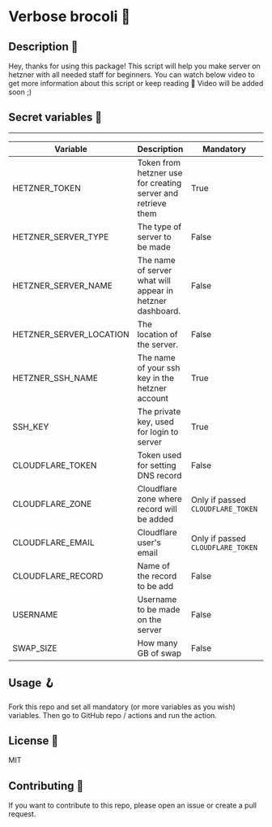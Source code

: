 # Verbose brocoli 🥦

## Description 📙
Hey, thanks for using this package! This script will help you make server on hetzner with all needed staff for beginners. You can watch below video to get more information about this script or keep reading 📖
Video will be added soon ;)

## Secret variables 🤫
---
| Variable | Description | Mandatory | Default | How to get |
|-|-|-|-|-|
|HETZNER_TOKEN | Token from hetzner use for creating server and retrieve them | True | N/A | [Click me](https://imgur.com/a/VhHQjJ9) |
|HETZNER_SERVER_TYPE | The type of server to be made | False | cx11 | [There is list with all codes!](https://www.hetzner.com/cloud) | 
|HETZNER_SERVER_NAME | The name of server what will appear in hetzner dashboard. | False | server | N/A | 
|HETZNER_SERVER_LOCATION | The location of the server. | False | hel1 | [There is list of all locations.](https://docs.hetzner.com/cloud/general/locations/) |
|HETZNER_SSH_NAME | The name of your ssh key in the hetzner account | True | N/A | [Click me](https://imgur.com/OstY28w) |
|SSH_KEY | The private key, used for login to server | True | N/A | First generate key pair as for `HETZNER_SSH_NAME` then do [this](https://imgur.com/SSdm85z) |
|CLOUDFLARE_TOKEN | Token used for setting DNS record | False | None | [Click me!](https://imgur.com/brNK4nv) |
|CLOUDFLARE_ZONE | Cloudflare zone where record will be added | Only if passed `CLOUDFLARE_TOKEN` | None | [Click me](https://i.imgur.com/GwSNcp1.png) |
|CLOUDFLARE_EMAIL | Cloudflare user's email | Only if passed `CLOUDFLARE_TOKEN` | None | [Click me](https://i.imgur.com/TSMDFgM.png) |
|CLOUDFLARE_RECORD | Name of the record to be add | False | server | N/A |
|USERNAME | Username to be made on the server | False | user | N/A |
|SWAP_SIZE | How many GB of swap | False | 2 | N/A |

## Usage 🪝
Fork this repo and set all mandatory (or more variables as you wish) variables. Then go to GitHub repo / actions and run the action.

## License 📝
MIT

## Contributing 🧰 
If you want to contribute to this repo, please open an issue or create a pull request.
